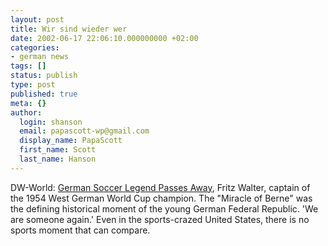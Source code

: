 ```yaml
---
layout: post
title: Wir sind wieder wer
date: 2002-06-17 22:06:10.000000000 +02:00
categories:
- german news
tags: []
status: publish
type: post
published: true
meta: {}
author:
  login: shanson
  email: papascott-wp@gmail.com
  display_name: PapaScott
  first_name: Scott
  last_name: Hanson
---
```

<p>DW-World: <a href="http://dw-world.de/english/0,3367,1432_A_578974_1_A,00.html">German Soccer Legend Passes Away</a>, Fritz Walter, captain of the 1954 West German World Cup champion. The "Miracle of Berne" was the defining historical moment of the young German Federal Republic. 'We are someone again.' Even in the sports-crazed United States, there is no sports moment that can compare.</p>
